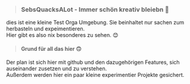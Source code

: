 > ### SebsQuacksALot - Immer schön kreativ bleiebn 🧪
dies ist eine kleine Test Orga Umgebung. Sie beinhaltet nur sachen zum herbasteln und expeimentieren.  
Hier gibt es also nix besonderes zu sehen. 😊

> #### Grund für all das hier 🙃
Der plan ist sich hier mit github und den dazugehörigen Features, sich auseinander zusetzen und zu verstehen.  
Außerdem werden hier ein paar kleine experimentier Projekte gesichert.
